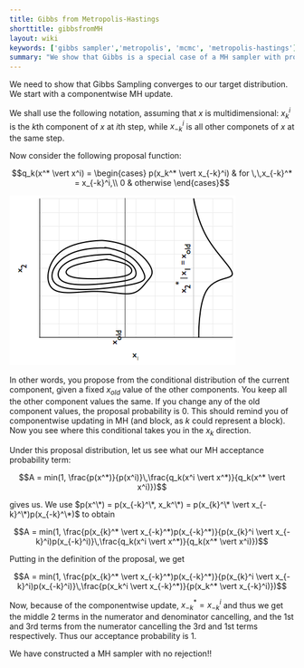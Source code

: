 ```yaml
---
title: Gibbs from Metropolis-Hastings
shorttitle: gibbsfromMH
layout: wiki
keywords: ['gibbs sampler','metropolis', 'mcmc', 'metropolis-hastings']
summary: "We show that Gibbs is a special case of a MH sampler with proposal distribution a conditional on one variable holding all others constant."
---
```


We need to show that Gibbs Sampling converges to our target distribution. We start with a componentwise MH update.

We shall use the following notation, assuming that $x$ is multidimensional: $x_{k}^i$ is the $k$th component of $x$ at $i$th step, while $x_{-k}^i$ is all other componets of $x$ at the same step.

Now consider the following proposal function:

$$q_k(x^* \vert x^i) = \begin{cases} p(x_k^* \vert x_{-k}^i) & for \,\,x_{-k}^* = x_{-k}^i,\\ 0 & otherwise \end{cases}$$

![](images/gibbsograph.png)

In other words, you propose from the conditional distribution of the current component, given a fixed $x_{old}$ value of the other components.  You keep all the other component values the same. If you change any of the old component values, the proposal probability is 0. This should remind you of componentwise updating in MH (and block, as $k$ could represent a block). Now you see where this conditional takes you in the $x_k$ direction.

Under this proposal distribution, let us see what our MH acceptance probability term:

$$A = min(1, \frac{p(x^*)}{p(x^i)}\,\frac{q_k(x^i \vert x^*)}{q_k(x^* \vert x^i)})$$

gives us. We use $p(x^\*) = p(x_{-k}^\*, x_k^\*) = p(x_{k}^\* \vert  x_{-k}^\*)p(x_{-k}^\*)$ to obtain

$$A = min(1, \frac{p(x_{k}^* \vert  x_{-k}^*)p(x_{-k}^*)}{p(x_{k}^i \vert  x_{-k}^i)p(x_{-k}^i)}\,\frac{q_k(x^i \vert x^*)}{q_k(x^* \vert x^i)})$$

Putting in the definition of the proposal, we get

$$A = min(1, \frac{p(x_{k}^* \vert  x_{-k}^*)p(x_{-k}^*)}{p(x_{k}^i \vert  x_{-k}^i)p(x_{-k}^i)}\,\frac{p(x_k^i \vert x_{-k}^*)}{p(x_k^* \vert x_{-k}^i)})$$

Now, because of the componentwise update, $x_{-k}^* = x_{-k}^i$ and thus we get the middle 2 terms in the numerator and denominator cancelling, and the 1st and 3rd terms from the numerator cancelling the 3rd and 1st terms respectively. Thus our acceptance probability is 1. 

We have constructed a MH sampler with no rejection!!

